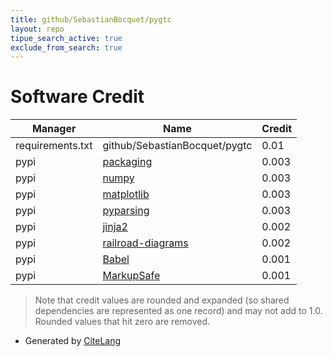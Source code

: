 ```yaml
---
title: github/SebastianBocquet/pygtc
layout: repo
tipue_search_active: true
exclude_from_search: true
---
```

# Software Credit

|Manager|Name|Credit|
|-------|----|------|
|requirements.txt|github/SebastianBocquet/pygtc|0.01|
|pypi|[packaging](https://github.com/pypa/packaging)|0.003|
|pypi|[numpy](https://www.numpy.org)|0.003|
|pypi|[matplotlib](https://matplotlib.org)|0.003|
|pypi|[pyparsing](https://pypi.org/project/pyparsing)|0.003|
|pypi|[jinja2](https://palletsprojects.com/p/jinja/)|0.002|
|pypi|[railroad-diagrams](https://github.com/tabatkins/railroad-diagrams)|0.002|
|pypi|[Babel](http://babel.pocoo.org/)|0.001|
|pypi|[MarkupSafe](https://palletsprojects.com/p/markupsafe/)|0.001|


> Note that credit values are rounded and expanded (so shared dependencies are represented as one record) and may not add to 1.0. Rounded values that hit zero are removed.


- Generated by [CiteLang](https://github.com/vsoch/citelang)

